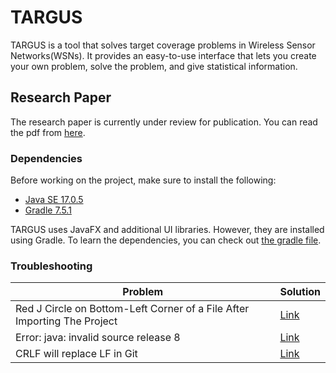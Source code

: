 # TARGUS

TARGUS is a tool that solves target coverage problems in Wireless Sensor Networks(WSNs). It provides an easy-to-use interface that lets you create your own problem, solve the problem, and give statistical information.

## Research Paper

The research paper is currently under review for publication. You can read the pdf from [here](src/main/resources/pdf/research_paper.pdf).

### Dependencies

Before working on the project, make sure to install the following:

* [Java SE 17.0.5](https://www.oracle.com/java/technologies/javase/jdk17-archive-downloads.html)
* [Gradle 7.5.1](https://docs.gradle.org/current/userguide/userguide.html)

TARGUS uses JavaFX and additional UI libraries. However, they are installed using Gradle. To learn the dependencies, you can check out [the gradle file](build.gradle).

### Troubleshooting

Problem | Solution
--- | ---
Red J Circle on Bottom-Left Corner of a File After Importing The Project | [Link](https://stackoverflow.com/questions/4904052/what-does-this-symbol-mean-in-intellij-red-circle-on-bottom-left-corner-of-fil)
Error: java: invalid source release 8 | [Link](https://stackoverflow.com/questions/46280859/intellij-idea-error-java-invalid-source-release-1-9)
CRLF will replace LF in Git | [Link](https://stackoverflow.com/questions/5834014/lf-will-be-replaced-by-crlf-in-git-what-is-that-and-is-it-important)
